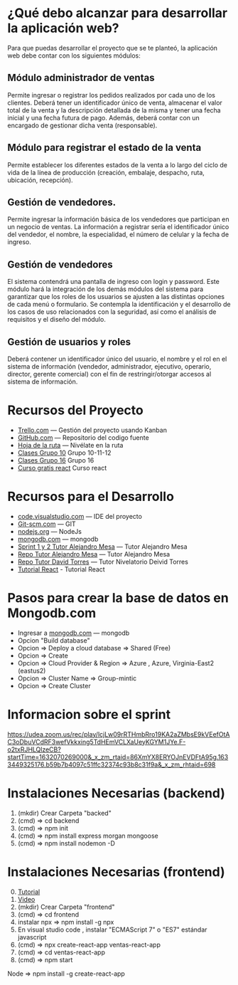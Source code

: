 ¿Qué debo alcanzar para desarrollar la aplicación web?
=================================
Para que puedas desarrollar el proyecto que se te planteó, la aplicación web debe
contar con los siguientes módulos:

Módulo administrador de ventas
--------
Permite ingresar o registrar los pedidos  realizados por cada uno de los clientes. Deberá tener un identificador único de venta, almacenar el valor total de la venta y la descripción detallada de la  misma y tener una fecha inicial y una fecha futura de pago. Además, deberá  contar con un encargado de gestionar dicha venta (responsable).
 
Módulo para registrar el estado de la venta
--------
Permite establecer los
diferentes estados de la venta a lo largo del ciclo de vida de la línea de producción (creación, embalaje, despacho, ruta, ubicación, recepción).  
 
Gestión de vendedores.
--------
Permite ingresar la información básica de los vendedores que participan en un negocio de ventas. La información a registrar sería el identificador único del vendedor, el nombre, la especialidad, el número de celular y la fecha de ingreso.

Gestión de vendedores
--------
El sistema contendrá una  pantalla de ingreso con login y password.
Este módulo hará la integración de los demás módulos del sistema para  garantizar que los roles de los usuarios se ajusten a las distintas opciones de  cada menú o formulario. Se contempla la identificación y el desarrollo de los  casos de uso relacionados con la seguridad, así como el análisis de requisitos  y el diseño del módulo.

Gestión de usuarios y roles
--------
Deberá contener un identificador único del  usuario, el nombre y el rol en el sistema de información (vendedor, administrador, ejecutivo, operario, director, gerente comercial) con el fin de restringir/otorgar accesos al sistema de información.


Recursos del Proyecto
=================

  * [Trello.com](https://trello.com/b/FCTei02J/scrum-board) — Gestión del proyecto usando Kanban
  * [GitHub.com](https://github.com/rcuello/DataMinderUdeA) — Repositorio del codigo fuente
  * [Hoja de la ruta](https://docs.google.com/spreadsheets/d/1A6Vf62iAGAKRTLccNzv32tF7AxF30K_-Pl2nVtdSb5c/edit#gid=1764691443) — Nivélate en la ruta
  * [Clases Grupo 10](http://ingeniaudea.edu.co/zoom-recordings/recordings/docenciaingenia111@udea.edu.co/99562013521/2021-02-28) Grupo 10-11-12
  * [Clases Grupo 16](http://ingeniaudea.edu.co/zoom-recordings/recordings/docenciaingenia115@udea.edu.co/95053904747/2021-02-28) Grupo 16
  * [Curso gratis react](https://codigofacilito.com/cursos/curso-gratis-de-react) Curso react


  
Recursos para el Desarrollo
=================

  * [code.visualstudio.com](https://code.visualstudio.com/) — IDE del proyecto
  * [Git-scm.com](https://git-scm.com/downloads) — GIT
  * [nodejs.org](https://nodejs.org/es/download/) — NodeJs
  * [mongodb.com]( https://www.mongodb.com/es/cloud/atlas) — mongodb
  * [Sprint 1 y 2 Tutor Alejandro Mesa](https://udea.zoom.us/rec/play/lcjLw09rRTHmbRro19KA2aZMbsE9kVEefOtAC3oDbuVCdRF3wefVkkxing5TdHEmVCLXaUeyKGYM1JYe.F-o2txRJHLQlzeCB?startTime=1632070269000&_x_zm_rtaid=86XmYX8ERYOJnEVDFtA95g.1633449325176.b59b7b4097c51ffc32374c93b8c31f9a&_x_zm_rhtaid=698) — Tutor Alejandro Mesa
  * [Repo Tutor Alejandro Mesa](https://github.com/pharaohghost7/Sprint1) — Tutor Alejandro Mesa
  * [Repo Tutor David Torres](https://github.com/deivid-01) — Tutor Nivelatorio Deivid Torres
  * [Tutorial React](https://docs.google.com/document/d/1_5Ns0sTapqH7MpyQkgjSSPcpQvh6RFx2pzr_HOQATq4/edit) - Tutorial React
  
  
Pasos para crear la base de datos en Mongodb.com
=================
 * Ingresar a [mongodb.com]( https://www.mongodb.com/es/cloud/atlas) — mongodb
 * Opcion "Build database"
 * Opcion => Deploy a cloud database => Shared (Free)
 * Opcion => Create
 * Opcion => Cloud Provider & Region => Azure , Azure, Virginia-East2 (eastus2)
 * Opcion => Cluster Name => Group-mintic
 * Opcion => Create Cluster



Informacion sobre el sprint
=================
https://udea.zoom.us/rec/play/lcjLw09rRTHmbRro19KA2aZMbsE9kVEefOtAC3oDbuVCdRF3wefVkkxing5TdHEmVCLXaUeyKGYM1JYe.F-o2txRJHLQlzeCB?startTime=1632070269000&_x_zm_rtaid=86XmYX8ERYOJnEVDFtA95g.1633449325176.b59b7b4097c51ffc32374c93b8c31f9a&_x_zm_rhtaid=698


Instalaciones Necesarias (backend)
=================
1. (mkdir) Crear Carpeta "backed"
2. (cmd) => cd backend
3. (cmd) => npm init
4. (cmd) => npm install express morgan mongoose
5. (cmd) => npm install nodemon -D

Instalaciones Necesarias (frontend)
=================
0. [Tutorial](https://docs.google.com/document/d/1_5Ns0sTapqH7MpyQkgjSSPcpQvh6RFx2pzr_HOQATq4/edit)
0. [Video](https://udea.zoom.us/rec/play/z578IqmwdYyOxwLPnOWOB8AQZbUSdXdvCtfsd20yjxioIjXqpzRhwQ8uV899wngXUn9xybLY2NS0_kBr.fKXGtxxH1NNVyI63?startTime=1632956392000&_x_zm_rtaid=SCQqG3S_SoqZ4RN3tx1fOA.1633456874821.8ea20fc1a9237b5a5f17b7cb461e4b20&_x_zm_rhtaid=517)
1. (mkdir) Crear Carpeta "frontend"
1. (cmd) => cd frontend
1. instalar npx => npm install -g npx
1. En visual studio code , instalar "ECMAScript 7" o "ES7" estándar javascript
1. (cmd) => npx create-react-app ventas-react-app
1. (cmd) => cd ventas-react-app
1. (cmd) => npm start


Node => npm install -g create-react-app